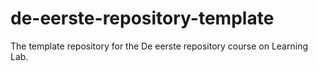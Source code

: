 # de-eerste-repository-template
The template repository for the De eerste repository course on Learning Lab.
